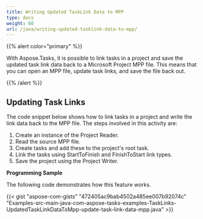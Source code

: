 ```yaml
---
title: Writing Updated TaskLink Data to MPP
type: docs
weight: 60
url: /java/writing-updated-tasklink-data-to-mpp/
---
```


{{% alert color="primary" %}} 

With Aspose.Tasks, it is possible to link tasks in a project and save the updated task link data back to a Microsoft Project MPP file. This means that you can open an MPP file, update task links, and save the file back out.

{{% /alert %}} 
## **Updating Task Links**
The code snippet below shows how to link tasks in a project and write the link data back to the MPP file. The steps involved in this activity are:

1. Create an instance of the Project Reader.
1. Read the source MPP file.
1. Create tasks and add these to the project's root task.
1. Link the tasks using StartToFinish and FinishToStart link types.
1. Save the project using the Project Writer.

**Programming Sample**

The following code demonstrates how this feature works.

{{< gist "aspose-com-gists" "472405ac9bab4502a485ee007b92074c" "Examples-src-main-java-com-aspose-tasks-examples-TaskLinks-UpdatedTaskLinkDataToMpp-update-task-link-data-mpp.java" >}}
